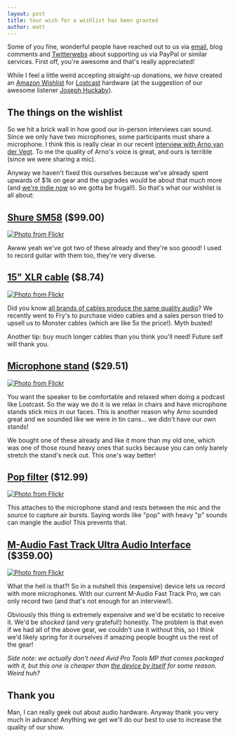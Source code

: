 ```yaml
---
layout: post
title: Your wish for a wishlist has been granted
author: matt
---
```

Some of you fine, wonderful people have reached out to us via [email](/contact/), blog comments and [Twitterwebs](https://twitter.com/#!/lostdecadegames) about supporting us via PayPal or similar services. First off, you're awesome and that's really appreciated!

While I feel a little weird accepting straight-up donations, we _have_ created an [Amazon Wishlist](http://www.amazon.com/M-Audio-Track-Ultra-Speed-Interface/dp/B005KYRA36/) for [Lostcast](/lostcast/) hardware (at the suggestion of our awesome listener [Joseph Huckaby](http://www.facebook.com/jhuckaby)).

## The things on the wishlist

So we hit a brick wall in how good our in-person interviews can sound. Since we only have two microphones, some participants must share a microphone. I think this is really clear in our recent [interview with Arno van der Vegt](http://www.lostdecadegames.com/lostcast-episode-12-arnother-interview/). To me the quality of Arno's voice is great, and ours is terrible (since we were sharing a mic).

Anyway we haven't fixed this ourselves because we've already spent upwards of $1k on gear and the upgrades would be about that much more (and [we're indie now](http://www.lostdecadegames.com/lostcast-episode-10-indiependence-day/) so we gotta be frugal!). So that's what our wishlist is all about:

## [Shure SM58](http://www.amazon.com/Shure-SM58-LC-Cardioid-Microphone-without/dp/B000CZ0R42/) ($99.00)

<a href="http://www.flickr.com/photos/xang/3329639778/"><img alt="Photo from Flickr" src="http://farm4.staticflickr.com/3651/3329639778_7bbf03dc5f.jpg"></a>

Awww yeah we've got two of these already and they're soo goood! I used to record guitar with them too, they're very diverse.

## [15" XLR cable](http://www.amazon.com/XLR-male-female-Microphone-Cable/dp/B000165DSM/) ($8.74)

<a href="http://www.flickr.com/photos/hizzy/2072899686/"><img alt="Photo from Flickr" src="http://farm3.staticflickr.com/2286/2072899686_d61ebd6bb9.jpg"></a>

Did you know [all brands of cables produce the same quality audio](http://tweakheadz.com/all_about_cables.htm)? We recently went to Fry's to purchase video cables and a sales person tried to upsell us to Monster cables (which are like 5x the price!). Myth busted!

Another tip: buy much longer cables than you think you'll need! Future self will thank you.

## [Microphone stand](http://www.amazon.com/Stage-Stands-7701B-Tripod-Microphone/dp/B000978D58/) ($29.51)

<a href="http://www.flickr.com/photos/56916654@N03/5251713245/"><img alt="Photo from Flickr" src="http://farm6.staticflickr.com/5165/5251713245_cb1eaaa92a.jpg"></a>

You want the speaker to be comfortable and relaxed when doing a podcast like Lostcast. So the way we do it is we relax in chairs and have microphone stands stick mics in our faces. This is another reason why Arno sounded great and we sounded like we were in tin cans… we didn't have our own stands!

We bought one of these already and like it more than my old one, which was one of those round heavy ones that sucks because you can only barely stretch the stand's neck out. This one's way better!

## [Pop filter](http://www.amazon.com/Nady-MPF-6-6-Inch-Microphone-Filter/dp/B0002CZW0Y/) ($12.99)

<a href="http://www.flickr.com/photos/whartz/470892257/"><img alt="Photo from Flickr" src="http://farm1.staticflickr.com/210/470892257_44c2e55602.jpg"></a>

This attaches to the microphone stand and rests between the mic and the source to capture air bursts. Saying words like "pop" with heavy "p" sounds can mangle the audio! This prevents that.

## [M-Audio Fast Track Ultra Audio Interface](http://www.amazon.com/Avid-Tools-Fast-Track-Ultra/dp/B0050BNJ70/) ($359.00)

<a href="http://www.flickr.com/photos/icris/4441164999/"><img alt="Photo from Flickr" src="http://farm5.staticflickr.com/4028/4441164999_87e32bafaf.jpg"></a>

What the hell is that?! So in a nutshell this (expensive) device lets us record with more microphones. With our current M-Audio Fast Track Pro, we can only record two (and that's not enough for an interview!).

Obviously this thing is extremely expensive and we'd be ecstatic to receive it. We'd be _shocked_ (and very grateful!) honestly. The problem is that even if we had all of the above gear, we couldn't use it without this, so I think we'd likely spring for it ourselves if amazing people bought us the rest of the gear!

_Side note: we actually don't need Avid Pro Tools MP that comes packaged with it, but this one is cheaper than [the device by itself](http://www.amazon.com/M-Audio-Track-Ultra-Speed-Interface/dp/B005KYRA36/) for some reason. Weird huh?_

## Thank you

Man, I can really geek out about audio hardware. Anyway thank you very much in advance! Anything we get we'll do our best to use to increase the quality of our show.

